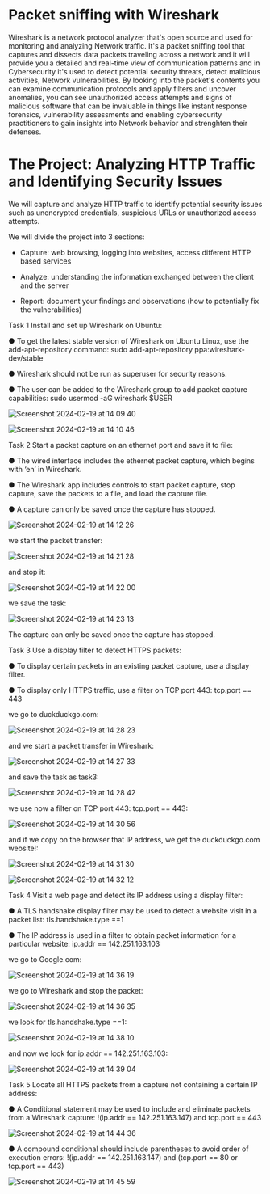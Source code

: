 # Packet sniffing with Wireshark

Wireshark is a network protocol analyzer that's open source and used for monitoring and analyzing Network traffic. It's a packet sniffing tool that captures and dissects data packets traveling across a network and it will provide you a detailed and real-time view of communication patterns and in Cybersecurity it's used to detect potential security threats, detect malicious activities, Network vulnerabilities. By looking into the packet's contents you can examine communication protocols and apply filters and uncover anomalies, you can see unauthorized access attempts and signs of malicious software that can be invaluable in things like instant response forensics, vulnerability assessments and enabling cybersecurity practitioners to gain insights into Network behavior and strenghten their defenses.

# The Project: Analyzing HTTP Traffic and Identifying Security Issues

We will capture and analyze HTTP traffic to identify potential security issues such as unencrypted credentials, suspicious URLs or unauthorized access attempts.

We will divide the project into 3 sections:

- Capture: web browsing, logging into websites, access different HTTP based services

- Analyze: understanding the information exchanged between the client and the server

- Report: document your findings and observations (how to potentially fix the vulnerabilities)

Task 1
Install and set up Wireshark on Ubuntu:

● To get the latest stable version of Wireshark on Ubuntu Linux, use the add-apt-repository command: sudo add-apt-repository ppa:wireshark-dev/stable

● Wireshark should not be run as superuser for security reasons.

● The user can be added to the Wireshark group to add packet capture capabilities: sudo usermod -aG wireshark $USER

![Screenshot 2024-02-19 at 14 09 40](https://github.com/redjules/Packet-sniffing/assets/106017493/91313ac8-e8a8-4694-b660-4beece313be9)

![Screenshot 2024-02-19 at 14 10 46](https://github.com/redjules/Packet-sniffing/assets/106017493/1324fbfd-2441-4632-abb2-61bf3bdd1313)

Task 2
Start a packet capture on an ethernet port and save it to file:

● The wired interface includes the ethernet packet capture, which begins with ‘en’ in Wireshark.

● The Wireshark app includes controls to start packet capture, stop capture, save the packets to a file, and load the capture file.

● A capture can only be saved once the capture has stopped.

![Screenshot 2024-02-19 at 14 12 26](https://github.com/redjules/Packet-sniffing/assets/106017493/44d3498c-35c1-44a7-8112-1dda460b9b70)

we start the packet transfer:

![Screenshot 2024-02-19 at 14 21 28](https://github.com/redjules/Packet-sniffing/assets/106017493/0b636ee8-aa91-47a2-9a29-8de618a7bc0e)

and stop it:

![Screenshot 2024-02-19 at 14 22 00](https://github.com/redjules/Packet-sniffing/assets/106017493/89997ec0-0027-42b0-9a73-4a9c9fb6e3c6)

we save the task:

![Screenshot 2024-02-19 at 14 23 13](https://github.com/redjules/Packet-sniffing/assets/106017493/4bdc0628-f9f9-40d7-8895-96bcabf6ab3a)

The capture can only be saved once the capture has stopped.

Task 3
Use a display filter to detect HTTPS packets:

● To display certain packets in an existing packet capture, use a display filter.

● To display only HTTPS traffic, use a filter on TCP port 443: tcp.port == 443

we go to duckduckgo.com:

![Screenshot 2024-02-19 at 14 28 23](https://github.com/redjules/Packet-sniffing/assets/106017493/c86ed858-e62a-4bf5-882b-89d12947053e)


and we start a packet transfer in Wireshark:

![Screenshot 2024-02-19 at 14 27 33](https://github.com/redjules/Packet-sniffing/assets/106017493/2dbcf4dc-5dca-4642-aa3e-77ec2b032842)

and save the task as task3:

![Screenshot 2024-02-19 at 14 28 42](https://github.com/redjules/Packet-sniffing/assets/106017493/242156a2-800f-45da-a893-db6239c28609)


we use now a filter on TCP port 443: tcp.port == 443:

![Screenshot 2024-02-19 at 14 30 56](https://github.com/redjules/Packet-sniffing/assets/106017493/0f2b32d9-394b-47de-84a5-25d193724f75)

and if we copy on the browser that IP address, we get the duckduckgo.com website!:

![Screenshot 2024-02-19 at 14 31 30](https://github.com/redjules/Packet-sniffing/assets/106017493/eb3d2ca8-ae01-4698-bb17-86bde4ada346)

![Screenshot 2024-02-19 at 14 32 12](https://github.com/redjules/Packet-sniffing/assets/106017493/d3b08dca-d051-4d43-ae0b-6375f83db62f)


Task 4
Visit a web page and detect its IP address using a display filter:

● A TLS handshake display filter may be used to detect a website visit in a packet list: tls.handshake.type ==1

● The IP address is used in a filter to obtain packet information for a particular website: ip.addr == 142.251.163.103

we go to Google.com:

![Screenshot 2024-02-19 at 14 36 19](https://github.com/redjules/Packet-sniffing/assets/106017493/3698fef9-ef71-4eaa-87ac-db93345e8aaf)

we go to Wireshark and stop  the packet:

![Screenshot 2024-02-19 at 14 36 35](https://github.com/redjules/Packet-sniffing/assets/106017493/d271e927-6925-401e-a7c6-16015de7a347)

we look for tls.handshake.type ==1:

![Screenshot 2024-02-19 at 14 38 10](https://github.com/redjules/Packet-sniffing/assets/106017493/89d4478c-8758-45d1-aec4-d610f7c77ef0)

and now we look for ip.addr == 142.251.163.103:

![Screenshot 2024-02-19 at 14 39 04](https://github.com/redjules/Packet-sniffing/assets/106017493/44cbda6b-b514-44de-8e08-1a64a31fbecb)


Task 5
Locate all HTTPS packets from a capture not containing a certain IP address:

● A Conditional statement may be used to include and eliminate packets from a Wireshark capture: !(ip.addr == 142.251.163.147) and tcp.port == 443


![Screenshot 2024-02-19 at 14 44 36](https://github.com/redjules/Packet-sniffing/assets/106017493/e32d0ce5-b3c6-439a-94bf-38475d22e768)

● A compound conditional should include parentheses to avoid order of execution errors: !(ip.addr == 142.251.163.147) and (tcp.port == 80 or tcp.port == 443)

![Screenshot 2024-02-19 at 14 45 59](https://github.com/redjules/Packet-sniffing/assets/106017493/30c3fd03-6b55-4edc-9bd0-26a5ac162a64)




